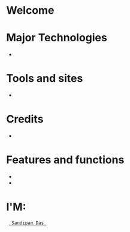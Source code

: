 # Welcome


# Major Technologies
- 

# Tools and sites
- 

# Credits
- 


# Features and functions
- 
- 

# I'M:
<code> <a href="https://sandipandas.net"> Sandipan Das </a> </code>